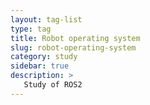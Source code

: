 ```yaml
---
layout: tag-list
type: tag
title: Robot operating system
slug: robot-operating-system
category: study
sidebar: true
description: >
   Study of ROS2
---
```

